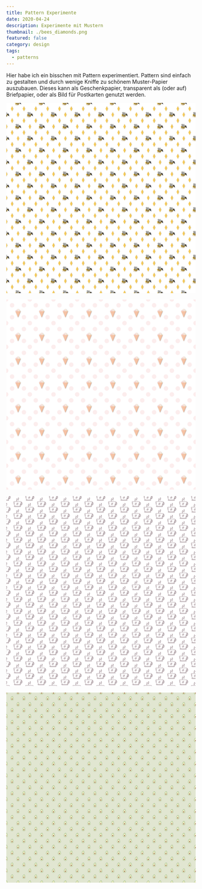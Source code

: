 ```yaml
---
title: Pattern Experimente
date: 2020-04-24
description: Experimente mit Mustern
thumbnail: ./bees_diamonds.png
featured: false
category: design
tags:
  - patterns
---
```


Hier habe ich ein bisschen mit Pattern experimentiert. Pattern sind einfach zu gestalten und durch wenige Kniffe zu schönem Muster-Papier auszubauen. Dieses kann als Geschenkpapier, transparent als (oder auf) Briefpapier, oder als Bild für Postkarten genutzt werden.

![Bees and Diamonds](./bees_diamonds.png)

![Ice Cream](./ice_rose.png)

![Coffees](./coffees.png)

![Guacamole](./guacamole.png)
